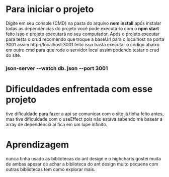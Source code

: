 <h1>Para iniciar o projeto</h1>
<p> Digite em seu console (CMD) na pasta do arquivo <b>nem install</b> após instalar todas as dependências do projeto você pode executá-lo com o <b>npm start </b> feito isso o projeto executará no seu computador. Após o projeto executar para testa o crud recomendo que troque a baseUrl para o localhost na porta 3001 assim http://localhost:3001 feito isso basta executar o código abaixo em outro cmd para que rode o servidor local assim podendo testar o crud do site. </p>

<h3>json-server --watch db. json --port 3001</h3>

<h1>Dificuldades enfrentada com esse projeto</h1>
<p>tive dificuldade para fazer a api se comunicar com o site já tinha feito antes, mas tive dificuldade com o useEffect pois não estava sabendo me basear a array de dependência aí fica em um lupe infinito.
</p>

<h1>Aprendizagem</h1>
<p> nunca tinha usado as bibliotecas do ant design e o highcharts gostei muita de ambas apesar de achar a biblioteca do ant design muito pequena com outras bibliotecas tem como explorar mais. </p>
